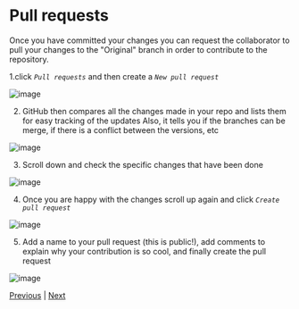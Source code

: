 # Pull requests

Once you have committed your changes you can request the collaborator to pull your changes to the "Original" branch in order to contribute to the repository.

1.click *`Pull requests`* and then create a *`New pull request`*

![image](https://user-images.githubusercontent.com/54061949/217098001-3b75b053-c1b4-4391-952c-7de9e95e3b8a.png)

2. GitHub then compares all the changes made in your repo and lists them for easy tracking of the updates 
Also, it tells you if the branches can be merge, if there is a conflict between the versions, etc

![image](https://user-images.githubusercontent.com/54061949/217098661-6587bcd1-163c-4c7e-94c7-8a856258fc78.png)

3. Scroll down and check the specific changes that have been done

![image](https://user-images.githubusercontent.com/54061949/217099202-56b38f43-5161-48a1-9670-db212a064a7f.png)

4. Once you are happy with the changes scroll up again and click *`Create pull request`*

![image](https://user-images.githubusercontent.com/54061949/217099457-85ea381b-9c00-42e8-a59d-03a0ee0ff0a0.png)

5. Add a name to your pull request (this is public!), add comments to explain why your contribution is so cool, and finally create the pull request

![image](https://user-images.githubusercontent.com/54061949/217100120-f82d6b09-cff0-4c9e-bbd1-427b80e20472.png)


[Previous](./push.md) | [Next](./merge.md)
